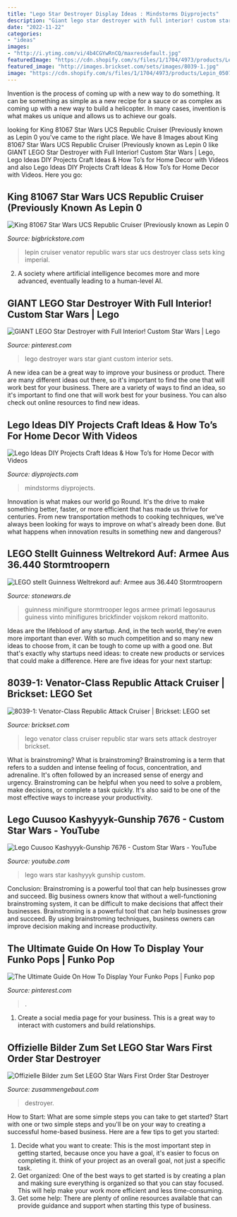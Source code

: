 ```yaml
---
title: "Lego Star Destroyer Display Ideas : Mindstorms Diyprojects"
description: "Giant lego star destroyer with full interior! custom star wars"
date: "2022-11-22"
categories:
- "ideas"
images:
- "http://i.ytimg.com/vi/4b4CGYwRnCQ/maxresdefault.jpg"
featuredImage: "https://cdn.shopify.com/s/files/1/1704/4973/products/Lepin_05077_UCS_Imperial_Cruiser_Venator_2_1024x1024.jpg?v=1567008466"
featured_image: "http://images.brickset.com/sets/images/8039-1.jpg"
image: "https://cdn.shopify.com/s/files/1/1704/4973/products/Lepin_05077_UCS_Imperial_Cruiser_Venator_2_1024x1024.jpg?v=1567008466"
---
```



Invention is the process of coming up with a new way to do something. It can be something as simple as a new recipe for a sauce or as complex as coming up with a new way to build a helicopter. In many cases, invention is what makes us unique and allows us to achieve our goals.

	

		
looking for King 81067 Star Wars UCS Republic Cruiser (Previously known as Lepin 0 you've came to the right place. We have 8 Images about King 81067 Star Wars UCS Republic Cruiser (Previously known as Lepin 0 like GIANT LEGO Star Destroyer with Full Interior! Custom Star Wars | Lego, Lego Ideas DIY Projects Craft Ideas &amp; How To’s for Home Decor with Videos and also Lego Ideas DIY Projects Craft Ideas &amp; How To’s for Home Decor with Videos. Here you go:
		
    
## King 81067 Star Wars UCS Republic Cruiser (Previously Known As Lepin 0

<img loading=lazy src="https://cdn.shopify.com/s/files/1/1704/4973/products/Lepin_05077_UCS_Imperial_Cruiser_Venator_2_1024x1024.jpg?v=1567008466" onerror="this.onerror=null;this.src='https://tse1.mm.bing.net/th?id=OIP.Cwb2I20FtC_cWwBOUAS8wgHaHa&amp;pid=15.1';" alt="King 81067 Star Wars UCS Republic Cruiser (Previously known as Lepin 0">

_Source: bigbrickstore.com_

>lepin cruiser venator republic wars star ucs destroyer class sets king imperial. 

	

2. A society where artificial intelligence becomes more and more advanced, eventually leading to a human-level AI. 

    
## GIANT LEGO Star Destroyer With Full Interior! Custom Star Wars | Lego

<img loading=lazy src="https://i.pinimg.com/736x/37/88/2c/37882c433b8f7b2fd05907d87c364f58.jpg" onerror="this.onerror=null;this.src='https://tse3.mm.bing.net/th?id=OIP.meOqxa1gSvsGmZvDLG5rMQHaEK&amp;pid=15.1';" alt="GIANT LEGO Star Destroyer with Full Interior! Custom Star Wars | Lego">

_Source: pinterest.com_

>lego destroyer wars star giant custom interior sets. 

	

A new idea can be a great way to improve your business or product. There are many different ideas out there, so it's important to find the one that will work best for your business. There are a variety of ways to find an idea, so it's important to find one that will work best for your business. You can also check out online resources to find new ideas.

    
## Lego Ideas DIY Projects Craft Ideas &amp; How To’s For Home Decor With Videos

<img loading=lazy src="https://diyprojects.com/wp-content/uploads/2015/07/DIY-Lego-Ideas-DIY-Lego-Mindstorms-Ideas2.jpg" onerror="this.onerror=null;this.src='https://tse2.mm.bing.net/th?id=OIP.juhYbdht99bY9yZyNFhtIwHaF7&amp;pid=15.1';" alt="Lego Ideas DIY Projects Craft Ideas &amp; How To’s for Home Decor with Videos">

_Source: diyprojects.com_

>mindstorms diyprojects. 

	

Innovation is what makes our world go Round. It's the drive to make something better, faster, or more efficient that has made us thrive for centuries. From new transportation methods to cooking techniques, we've always been looking for ways to improve on what's already been done. But what happens when innovation results in something new and dangerous?

    
## LEGO Stellt Guinness Weltrekord Auf: Armee Aus 36.440 Stormtroopern

<img loading=lazy src="https://www.stonewars.de/wp-content/uploads/2019/04/lego-star-wars-stormtroopers-swcc.jpg" onerror="this.onerror=null;this.src='https://tse4.mm.bing.net/th?id=OIP.Kef_m2x_Cxa5sFUSjFMqbQHaEo&amp;pid=15.1';" alt="LEGO stellt Guinness Weltrekord auf: Armee aus 36.440 Stormtroopern">

_Source: stonewars.de_

>guinness minifigure stormtrooper legos armee primati legosaurus guiness vinto minifigures brickfinder vojskom rekord mattonito. 

	

Ideas are the lifeblood of any startup. And, in the tech world, they're even more important than ever. With so much competition and so many new ideas to choose from, it can be tough to come up with a good one. But that's exactly why startups need ideas: to create new products or services that could make a difference. Here are five ideas for your next startup: 

    
## 8039-1: Venator-Class Republic Attack Cruiser | Brickset: LEGO Set

<img loading=lazy src="http://images.brickset.com/sets/images/8039-1.jpg" onerror="this.onerror=null;this.src='https://tse2.mm.bing.net/th?id=OIP.HcaiLTZhROAwt9rC-8qwkgHaFf&amp;pid=15.1';" alt="8039-1: Venator-Class Republic Attack Cruiser | Brickset: LEGO set">

_Source: brickset.com_

>lego venator class cruiser republic star wars sets attack destroyer brickset. 

	

What is brainstroming?
What is brainstroming? Brainstroming is a term that refers to a sudden and intense feeling of focus, concentration, and adrenaline. It's often followed by an increased sense of energy and urgency. Brainstroming can be helpful when you need to solve a problem, make decisions, or complete a task quickly. It's also said to be one of the most effective ways to increase your productivity.

    
## Lego Cuusoo Kashyyyk-Gunship 7676 - Custom Star Wars - YouTube

<img loading=lazy src="http://i.ytimg.com/vi/4b4CGYwRnCQ/maxresdefault.jpg" onerror="this.onerror=null;this.src='https://tse1.mm.bing.net/th?id=OIP.H-oiV4273y0VUvvkFnUAjwHaEK&amp;pid=15.1';" alt="Lego Cuusoo Kashyyyk-Gunship 7676 - Custom Star Wars - YouTube">

_Source: youtube.com_

>lego wars star kashyyyk gunship custom. 

	

Conclusion: Brainstroming is a powerful tool that can help businesses grow and succeed.
Big business owners know that without a well-functioning brainstroming system, it can be difficult to make decisions that affect their businesses. Brainstroming is a powerful tool that can help businesses grow and succeed. By using brainstroming techniques, business owners can improve decision making and increase productivity.

    
## The Ultimate Guide On How To Display Your Funko Pops | Funko Pop

<img loading=lazy src="https://i.pinimg.com/originals/77/74/9f/77749f0a8fd1e11e9500d3d48a08e6d9.jpg" onerror="this.onerror=null;this.src='https://tse3.mm.bing.net/th?id=OIP.dJo-o5n_lYd_vrvWV-SQOAHaJ4&amp;pid=15.1';" alt="The Ultimate Guide On How To Display Your Funko Pops | Funko pop">

_Source: pinterest.com_

>. 

	

1. Create a social media page for your business. This is a great way to interact with customers and build relationships.

    
## Offizielle Bilder Zum Set LEGO Star Wars First Order Star Destroyer

<img loading=lazy src="https://zusammengebaut.com/wp-content/uploads/2017/07/lego-star-wars-first-order-star-destroyer-75190-box-2017-1024x683.jpg" onerror="this.onerror=null;this.src='https://tse1.mm.bing.net/th?id=OIP.9eyc0Na0jj6pajHispAA0wHaE8&amp;pid=15.1';" alt="Offizielle Bilder zum Set LEGO Star Wars First Order Star Destroyer">

_Source: zusammengebaut.com_

>destroyer. 

	

How to Start: What are some simple steps you can take to get started?
Start with one or two simple steps and you'll be on your way to creating a successful home-based business. Here are a few tips to get you started: 
1. Decide what you want to create: This is the most important step in getting started, because once you have a goal, it's easier to focus on completing it. think of your project as an overall goal, not just a specific task. 
2. Get organized: One of the best ways to get started is by creating a plan and making sure everything is organized so that you can stay focused. This will help make your work more efficient and less time-consuming. 
3. Get some help: There are plenty of online resources available that can provide guidance and support when starting this type of business.

